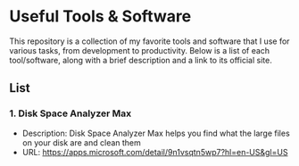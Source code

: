 # Useful Tools & Software

This repository is a collection of my favorite tools and software that I use for various tasks, from development to productivity. Below is a list of each tool/software, along with a brief description and a link to its official site.

## List
### 1. Disk Space Analyzer Max
  - Description: Disk Space Analyzer Max helps you find what the large files on your disk are and clean them
  - URL: https://apps.microsoft.com/detail/9n1vsqtn5wp7?hl=en-US&gl=US
